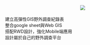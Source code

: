 <h1 align="center"><img src="https://i.imgur.com/GkYjErw.png"/></h1>

建立高彈性GIS野外調查紀錄表<br>
整合google sheet與Web GIS<br>
搭配RWD設計，強化Mobile端應用<br>
設計屬於自己的野外調查平台
<br>
